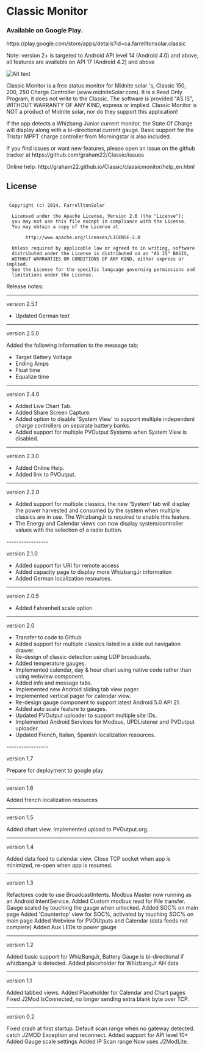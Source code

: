 
<h1>Classic Monitor</h1>

<h3>Available on Google Play.</h3>

<p>
https://play.google.com/store/apps/details?id=ca.farrelltonsolar.classic
</p>

<p>Note: version 2+ is targeted to Android API level 14 (Android 4.0) and above, all features are available on API 17 (Android 4.2) and above</p>

![Alt text](http://graham22.github.io/Classic/classicmonitor/images_en/StateOfCharge_landscape.png)

<p>
Classic Monitor is a free status monitor for Midnite solar 's, Classic 150, 200, 250 Charge Controller (www.midniteSolar.com). It is a Read Only Program, it does not write to the Classic.
The software is provided "AS IS", WITHOUT WARRANTY OF ANY KIND, express or implied.
Classic Monitor is NOT a product of Midnite solar, nor do they support this application!
</p>
<p>
If the app detects a Whizbang Junior current monitor, the State Of Charge will display along with a bi-directional current gauge.
Basic support for the Tristar MPPT charge controller from Morningstar is also included.

</p>

<p>
If you find issues or want new features, please open an issue on the github tracker at https://github.com/graham22/Classic/issues
</p>

<p>
Online help: http://graham22.github.io/Classic/classicmonitor/help_en.html
</p>


## License
```

 Copyright (c) 2014. FarrelltonSolar

  Licensed under the Apache License, Version 2.0 (the "License");
  you may not use this file except in compliance with the License.
  You may obtain a copy of the License at

       http://www.apache.org/licenses/LICENSE-2.0

  Unless required by applicable law or agreed to in writing, software
  distributed under the License is distributed on an "AS IS" BASIS,
  WITHOUT WARRANTIES OR CONDITIONS OF ANY KIND, either express or implied.
  See the License for the specific language governing permissions and
  limitations under the License.

```


Release notes:

-----------------

version 2.5.1

<ul>
<li>Updated German text</li>
</ul>

-----------------

version 2.5.0

Added the following information to the message tab;
<ul>
<li>Target Battery Voltage</li>
<li>Ending Amps</li>
<li>Float time</li>
<li>Equalize time</li>
</ul>

-----------------

version 2.4.0
<ul>
<li>Added Live Chart Tab.</li>
<li>Added Share Screen Capture.</li>
<li>Added option to disable 'System View' to support multiple independent charge controllers on separate battery banks.</li>
<li>Added support for multiple PVOutput Systems when System View is disabled.</li>
</ul>

-----------------


version 2.3.0
<ul>
<li>Added Online Help.</li>
<li>Added link to PVOutput.</li>
</ul>

-----------------

version 2.2.0
<ul>
<li>Added support for multiple classics, the new 'System' tab will display the power harvested and consumed by the system when multiple classics are in use. The WhizbangJr is required to enable this feature.</li>
<li>The Energy and Calendar views can now display system/controller values with the selection of a radio button.</li>
</ul>
-----------------

version 2.1.0

<ul>
<li>Added support for URI for remote access</li>
<li>Added capacity page to display more WhizbangJr information</li>
<li>Added German localization resources.</li>
</ul>

-----------------

version 2.0.5

<ul>
<li>Added Fahrenheit scale option</li>
</ul>

-----------------

version 2.0

<ul>
<li>Transfer to code to Github</li>
<li>Added support for multiple classics listed in a slide out navigation drawer.</li>
<li>Re-design of classic detection using UDP broadcasts.</li>
<li>Added temperature gauges.</li>
<li>Implemented calendar, day & hour chart using native code rather than using webview component.</li>
<li>Added info and message tabs.</li>
<li>Implemented new Android sliding tab view pager.</li>
<li>Implemented vertical pager for calendar view.</li>
<li>Re-design gauge component to support latest Android 5.0 API 21.</li>
<li>Added auto scale feature to gauges.</li>
<li>Updated PVOutput uploader to support multiple site IDs.</li>
<li>Implemented Android Services for Modbus, UPDListener and PVOutput uploader.</li>
<li>Updated French, Italian, Spanish localization resources.</li>
</ul>
-----------------

version 1.7

Prepare for deployment to google play


-----------------

version 1.6

Added french localization resources

-----------------

version 1.5

Added chart view.
Implemented upload to PVOutput.org.

-----------------

version 1.4

Added data feed to calendar view.
Close TCP socket when app is minimized, re-open when app is resumed.

-----------------

version 1.3

Refactores code to use BroadcastIntents.
Modbus Master now running as an Android IntentService.
Added Custom modbus read for File transfer.
Gauge scaled by touching the gauge when unlocked.
Added SOC% on main page
Added 'Countertop' view for SOC%, activated by touching SOC% on main page
Added Webview for PVOUtputs and Calendar (data feeds not complete)
Added Aux LEDs to power gauge

-----------------

version 1.2

Added basic support for WhizBangJr, Battery Gauge is bi-directional if whizbangJr is detected.
Added placeholder for WhizbangJr AH data

-----------------

version 1.1

Added tabbed views.
Added Placeholder for Calendar and Chart pages
Fixed J2Mod IsConnected, no longer sending extra blank byte over TCP.

-----------------

version 0.2

Fixed crash at first startup.
Default scan range when no gateway detected.
catch J2MOD Exception and reconnect.
Added support for API level 10+
Added Gauge scale settings 
Added IP Scan range
Now uses J2ModLite.
